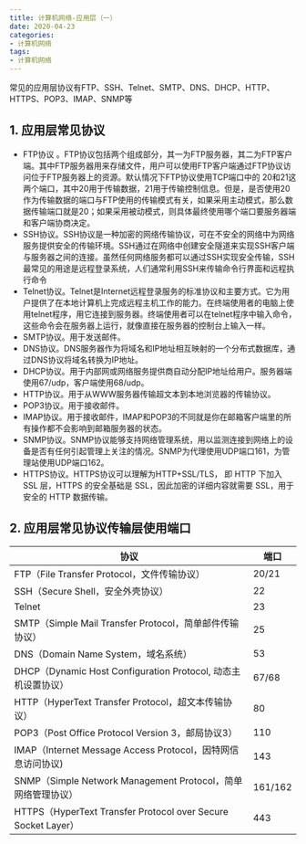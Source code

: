 ```yaml
---
title: 计算机网络-应用层（一）
date: 2020-04-23
categories:
- 计算机网络
tags:
- 计算机网络
---
```


常见的应用层协议有FTP、SSH、Telnet、SMTP、DNS、DHCP、HTTP、HTTPS、POP3、IMAP、SNMP等

<!--more-->

## 1. 应用层常见协议

- FTP协议 。FTP协议包括两个组成部分，其一为FTP服务器，其二为FTP客户端。其中FTP服务器用来存储文件，用户可以使用FTP客户端通过FTP协议访问位于FTP服务器上的资源。默认情况下FTP协议使用TCP端口中的 20和21这两个端口，其中20用于传输数据，21用于传输控制信息。但是，是否使用20作为传输数据的端口与FTP使用的传输模式有关，如果采用主动模式，那么数据传输端口就是20；如果采用被动模式，则具体最终使用哪个端口要服务器端和客户端协商决定。
- SSH协议。SSH协议是一种加密的网络传输协议，可在不安全的网络中为网络服务提供安全的传输环境。SSH通过在网络中创建安全隧道来实现SSH客户端与服务器之间的连接。虽然任何网络服务都可以通过SSH实现安全传输，SSH最常见的用途是远程登录系统，人们通常利用SSH来传输命令行界面和远程执行命令
- Telnet协议。Telnet是Internet远程登录服务的标准协议和主要方式。它为用户提供了在本地计算机上完成远程主机工作的能力。在终端使用者的电脑上使用telnet程序，用它连接到服务器。终端使用者可以在telnet程序中输入命令，这些命令会在服务器上运行，就像直接在服务器的控制台上输入一样。
- SMTP协议。用于发送邮件。
- DNS协议。DNS服务器作为将域名和IP地址相互映射的一个分布式数据库，通过DNS协议将域名转换为IP地址。
- DHCP协议。用于内部网或网络服务提供商自动分配IP地址给用户。服务器端使用67/udp，客户端使用68/udp。
- HTTP协议。用于从WWW服务器传输超文本到本地浏览器的传输协议。
- POP3协议。用于接收邮件。
- IMAP协议。用于接收邮件，IMAP和POP3的不同就是你在邮箱客户端里的所有操作都不会影响到邮箱服务器的状态。
- SNMP协议。SNMP协议能够支持网络管理系统，用以监测连接到网络上的设备是否有任何引起管理上关注的情况。SNMP为代理使用UDP端口161，为管理站使用UDP端口162。
- HTTPS协议。HTTPS协议可以理解为HTTP+SSL/TLS， 即 HTTP 下加入 SSL 层，HTTPS 的安全基础是 SSL，因此加密的详细内容就需要 SSL，用于安全的 HTTP 数据传输。

## 2. 应用层常见协议传输层使用端口

| 协议 | 端口   |
| ---- | ----- |
| FTP（File Transfer Protocol，文件传输协议） | 20/21 |
| SSH（Secure Shell，安全外壳协议） | 22 |
| Telnet | 23 |
| SMTP（Simple Mail Transfer Protocol，简单邮件传输协议） | 25 |
| DNS（Domain Name System，域名系统） | 53 |
| DHCP（Dynamic Host Configuration Protocol, 动态主机设置协议） | 67/68 |
| HTTP（HyperText Transfer Protocol，超文本传输协议） | 80 |
| POP3（Post Office Protocol Version 3，邮局协议3） | 110 |
| IMAP（Internet Message Access Protocol，因特网信息访问协议) | 143 |
| SNMP（Simple Network Management Protocol，简单网络管理协议） | 161/162 |
| HTTPS（HyperText Transfer Protocol over Secure Socket Layer） | 443 |
